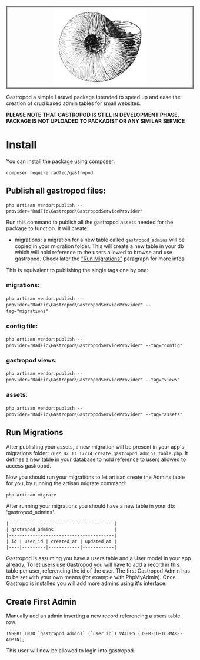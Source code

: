 <div style="width:100%;text-align:center;border:3px solid grey;"><img src="/resources/assets/img/gastropod.jpg" title="gastropod" style="width:50%;margin:auto;"></div>

Gastropod a simple Laravel package intended to speed up and ease the creation of crud based admin tables for small websites.

**PLEASE NOTE THAT GASTROPOD IS STILL IN DEVELOPMENT PHASE, PACKAGE IS NOT UPLOADED TO PACKAGIST OR ANY SIMILAR SERVICE**


# Install
You can install the package using composer:
```
composer require radfic/gastropod
```

## Publish all gastropod files:
```
php artisan vendor:publish --provider="RadFic\Gastropod\GastropodServiceProvider"
```
Run this command to publish all the gastropod assets needed for the package to function.
It will create:
- migrations: a migration for a new table called `gastropod_admins` will be copied in your migration folder. This will create a new table in your db which will hold reference to the users allowed to browse and use gastropod. Check later the ["Run Migrations"](#run-migrations) paragraph for more infos.

This is equivalent to publishing the single tags one by one:
### migrations:
```php artisan vendor:publish --provider="RadFic\Gastropod\GastropodServiceProvider" --tag="migrations"```
### config file:
```php artisan vendor:publish --provider="RadFic\Gastropod\GastropodServiceProvider" --tag="config"```
### gastropod views:
```php artisan vendor:publish --provider="RadFic\Gastropod\GastropodServiceProvider" --tag="views"```
### assets:
```php artisan vendor:publish --provider="RadFic\Gastropod\GastropodServiceProvider" --tag="assets"```


## Run Migrations
After publishng your assets, a new migration will be present in your app's migrations folder: `2022_02_13_172741create_gastropod_admins_table.php`.
It defines a new table in your database to hold reference to users allowed to access gastropod.

Now you should run your migrations to let artisan create the Admins table for you, by running the artisan migrate command:
```
php artisan migrate
```

After running your migrations you should have a new table in your db: 'gastropod_admins'.
```
|----------------------------------------|
| gastropod_admins                       |
|----------------------------------------|
| id | user_id | created_at | updated_at |
|----|---------|------------|------------|
```
Gastropod is assuming you have a users table and a User model in your app already. To let users use Gastropod you will have to add a record in this table per user, referencing the id of the user. The first Gastropod Admin has to be set with your own means (for example with PhpMyAdmin). Once Gastropo is installed you will add more admins using it's interface.

## Create First Admin
Manually add an admin inserting a new record referencing a users table row:
```
INSERT INTO `gastropod_admins` (`user_id`) VALUES (USER-ID-TO-MAKE-ADMIN);
```
This user will now be allowed to login into gastropod.

